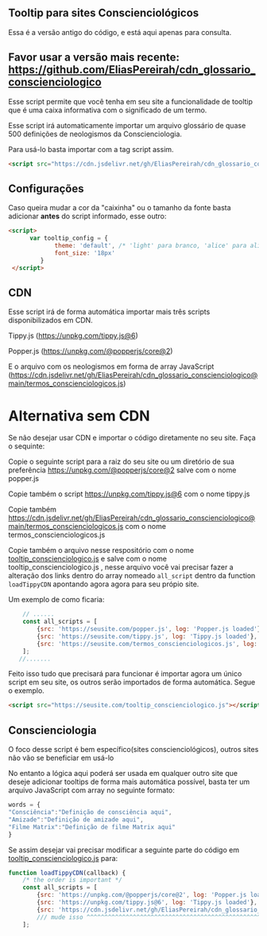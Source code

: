 ## Tooltip para sites Conscienciológicos

Essa é a versão antigo do código, e está aqui apenas para consulta.

Favor usar a versão mais recente: https://github.com/EliasPereirah/cdn_glossario_conscienciologico
-----------------------------

Esse script permite que você tenha em seu site a funcionalidade de tooltip que é uma caixa informativa com o significado de um termo.

Esse script irá automaticamente importar um arquivo glossário de quase 500 definições de neologismos da Conscienciologia.

Para usá-lo basta importar com a tag script assim.
```html
<script src="https://cdn.jsdelivr.net/gh/EliasPereirah/cdn_glossario_conscienciologico@main/tooltip_conscienciologico.js"></script>
```
## Configurações
Caso queira mudar a cor da "caixinha" ou o tamanho da fonte basta adicionar <b>antes</b> do script informado, esse outro:

```html
<script>
      var tooltip_config = {
             theme: 'default', /* 'light' para branco, 'alice' para aliceblue ou 'default' para escuro */
             font_size: '18px'
         }
 </script>
```

## CDN
Esse script irá de forma automática importar mais três scripts disponibilizados em CDN.

Tippy.js (https://unpkg.com/tippy.js@6)

Popper.js (https://unpkg.com/@popperjs/core@2)

E o arquivo com os neologismos em forma de array JavaScript (https://cdn.jsdelivr.net/gh/EliasPereirah/cdn_glossario_conscienciologico@main/termos_conscienciologicos.js)

# Alternativa sem CDN
Se não desejar usar CDN e importar o código diretamente no seu site. Faça o sequinte:

Copie o seguinte script para a raiz do seu site ou um diretório de sua preferência https://unpkg.com/@popperjs/core@2 salve com o nome popper.js

Copie também o script https://unpkg.com/tippy.js@6 com o nome tippy.js

Copie também https://cdn.jsdelivr.net/gh/EliasPereirah/cdn_glossario_conscienciologico@main/termos_conscienciologicos.js com o nome termos_conscienciologicos.js

Copie também o arquivo nesse respositório com o nome [tooltip_conscienciologico.js](https://github.com/EliasPereirah/cdn_glossario_conscienciologico/blob/main/tooltip_conscienciologico.js)  e salve com o nome tooltip_conscienciologico.js , nesse arquivo você vai precisar fazer a alteração dos links dentro do array nomeado `all_script` dentro da function `loadTippyCDN` apontando agora agora para seu própio site.

Um exemplo de como ficaria:

```javascript
    // ......
    const all_scripts = [
        {src: 'https://seusite.com/popper.js', log: 'Popper.js loaded'},
        {src: 'https://seusite.com/tippy.js', log: 'Tippy.js loaded'},
        {src: 'https://seusite.com/termos_conscienciologicos.js', log: 'Glossary loaded'}
    ];
   //.......
```

Feito isso tudo que precisará para funcionar é importar agora um único script em seu site, os outros serão importados de forma automática. Segue o exemplo.

```html
<script src="https://seusite.com/tooltip_conscienciologico.js"></script>
```

## Conscienciologia
O foco desse script é bem específico(sites conscienciológicos), outros sites não vão se beneficiar em usá-lo

No entanto a lógica aqui poderá ser usada em qualquer outro site que deseje adicionar tooltips de forma mais automática possível, basta ter um arquivo JavaScript com array no seguinte formato:
```javascript
words = {
"Consciência":"Definição de consciência aqui",
"Amizade":"Definição de amizade aqui",
"Filme Matrix":"Definição de filme Matrix aqui"
}
```

Se assim desejar vai precisar modificar a seguinte parte  do código em [tooltip_conscienciologico.js](https://github.com/EliasPereirah/cdn_glossario_conscienciologico/blob/main/tooltip_conscienciologico.js) para:

```javascript
function loadTippyCDN(callback) {
    /* the order is important */
    const all_scripts = [
        {src: 'https://unpkg.com/@popperjs/core@2', log: 'Popper.js loaded'},
        {src: 'https://unpkg.com/tippy.js@6', log: 'Tippy.js loaded'},
        {src: 'https://cdn.jsdelivr.net/gh/EliasPereirah/cdn_glossario_conscienciologico@main/termos_conscienciologicos.js', log: 'Glossary loaded'}
        /// mude isso ^^^^^^^^^^^^^^^^^^^^^^^^^^^^^^^^^^^^^^^^^^^^^^^^^^^^^^^^^^^^^^^^^^^^^^^^^^^^^^^^^^^^^^^^^^^^^^^^^^^^ 
    ];
```